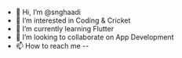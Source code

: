 - 👋 Hi, I’m @snghaadi
- 👀 I’m interested in Coding & Cricket
- 🌱 I’m currently learning Flutter
- 💞️ I’m looking to collaborate on App Development
- 📫 How to reach me --

<!---
snghaadi/snghaadi is a ✨ special ✨ repository because its `README.md` (this file) appears on your GitHub profile.
You can click the Preview link to take a look at your changes.
--->
